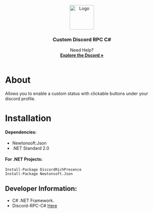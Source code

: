 
<a name="readme-top"></a>
<!-- PROJECT LOGO -->
<br />
<div align="center">
  <a href="https://lethals.org/">
    <img src="https://cdn.discordapp.com/attachments/1086386664714289272/1086759710574772374/Lethal.png" alt="Logo" width="80" height="80">
  </a>
  <h3 align="center">Custom Discord RPC C#</h3>
  <p align="center">Need Help?<br/>
    <a href="https://discord.gg/lethals"><strong>Explore the Dscord »</strong></a>
    <br />
    <br />
  </p>
</div>

# About 
Allows you to enable a custom status with clickable buttons under your discord profile. 

# Installation

#### Dependencies:
- Newtonsoft.Json
- .NET Standard 2.0    

#### For .NET Projects:
```
Install-Package DiscordRichPresence
Install-Package Newtonsoft.Json
```

## Developer Information:
- C# .NET Framework.
- Discord-RPC-C# [Here](https://github.com/Lachee/discord-rpc-csharp)
